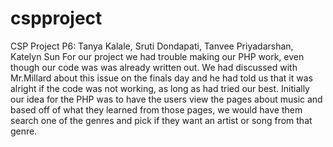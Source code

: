 # cspproject
CSP Project P6: Tanya Kalale, Sruti Dondapati, Tanvee Priyadarshan, Katelyn Sun 
For our project we had trouble making our PHP work, even though our code was was already written out. We had discussed with Mr.Millard about this issue on the finals day and he had told us that it was alright if the code was not working, as long as had tried our best. Initially our idea for the PHP was to have the users view the pages about music and based off of what they learned from those pages, we would have them search one of the genres and pick if they want an artist or song from that genre.